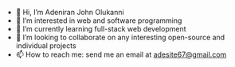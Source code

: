 - 👋 Hi, I’m Adeniran John Olukanni
- 👀 I’m interested in web and software programming
- 🌱 I’m currently learning full-stack web development
- 💞️ I’m looking to collaborate on any interesting open-source and individual projects
- 📫 How to reach me: send me an email at adesite67@gmail.com

<!---
niranad/niranad is a ✨ special ✨ repository because its `README.md` (this file) appears on your GitHub profile.
You can click the Preview link to take a look at your changes.
--->
